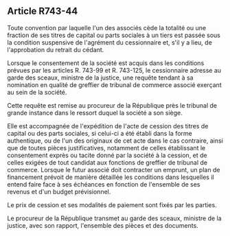 Article R743-44
----
Toute convention par laquelle l'un des associés cède la totalité ou une fraction
de ses titres de capital ou parts sociales à un tiers est passée sous la
condition suspensive de l'agrément du cessionnaire et, s'il y a lieu, de
l'approbation du retrait du cédant.

Lorsque le consentement de la société est acquis dans les conditions prévues par
les articles R. 743-99 et R. 743-125, le cessionnaire adresse au garde des
sceaux, ministre de la justice, une requête tendant à sa nomination en qualité
de greffier de tribunal de commerce associé exerçant au sein de la société.

Cette requête est remise au procureur de la République près le tribunal de
grande instance dans le ressort duquel la société a son siège.

Elle est accompagnée de l'expédition de l'acte de cession des titres de capital
ou des parts sociales, si celui-ci a été établi dans la forme authentique, ou de
l'un des originaux de cet acte dans le cas contraire, ainsi que de toutes pièces
justificatives, notamment de celles établissant le consentement exprès ou tacite
donné par la société à la cession, et de celles exigées de tout candidat aux
fonctions de greffier de tribunal de commerce. Lorsque le futur associé doit
contracter un emprunt, un plan de financement prévoit de manière détaillée les
conditions dans lesquelles il entend faire face à ses échéances en fonction de
l'ensemble de ses revenus et d'un budget prévisionnel.

Le prix de cession et ses modalités de paiement sont fixés par les parties.

Le procureur de la République transmet au garde des sceaux, ministre de la
justice, avec son rapport, l'ensemble des pièces et des documents.
